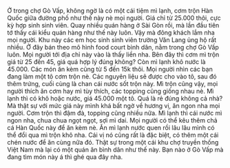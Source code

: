 Ở trong chợ Gò Vấp, không ngờ là có một cái tiệm mì lạnh, cơm trộn Hàn Quốc giữa đường phố như thế này nè mọi người. Giá chỉ từ 25.000 thôi, cực kỳ hợp sinh sinh viên. Quay nhiều quán hàng ở Sài Gòn rồi, mà lần đầu tiên tớ thấy cái kiểu quán hàng như thế này luôn. Vậy mà đông khách lắm nha mọi người. Khu này các em học sinh sinh viên trường Văn Lang ủng hộ rất nhiều. Ở đây bán theo mô hình food court bình dân, nằm trong chợ Gò Vấp luôn. Mọi người tới địa chỉ này vào là thấy liền nha. Bên đây thì cơm mì trộn giá từ 25 đến 45, giá quá hợp lý đúng không? Còn mì lạnh khô nước là 45.000. Các món ăn kèm cũng từ 5 đến 15k thôi. Mọi người nhìn các bạn đang làm một tô cơm trộn nè. Các nguyên liệu sẽ được cho vào tô, sau đó thêm trứng, cuối cùng là chan cái nước sốt trộn này. Mì trộn cũng vậy, mọi người thích ăn cơm hay mì tùy thích, các topping cũng giống nhau nè. Mì lạnh thì có khô hoặc nước, giá 45.000 một tô. Quá là rẻ đúng không cả nhà? Mà thật sự với mức giá này mình khá bất ngờ về hương vị, ăn ngon nha mọi người. Cơm trộn thì đậm đà, topping cũng nhiều nữa. Mì lạnh thì cái nước mì ngon nha, chua chua ngọt ngọt, sợi mì dai. Mọi người có thể kêu thêm chả cá Hàn Quốc này để ăn kèm nè. Ăn mì lạnh nước quen rồi lâu lâu mình có thể đổi qua mì trộn khô nha. Cái vị nó cũng rất là đặc biệt, có thêm một cái chén nước để ăn cùng nữa đó. Thật sự trong một cái khu chợ truyền thống Việt Nam mà lại có một quán ăn bình dân như thế này. Bạn nào ở Gò Vấp mà đang tìm món này á thì ghé qua đây nha.